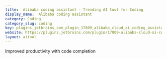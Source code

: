 ```yaml
---
title:  Alibaba coding assistant - Trending AI tool for Coding
display_name:  Alibaba coding assistant
category: Coding
category_slug: coding
key: plugins_jetbrains_com_plugin_17809_alibaba_cloud_ai_coding_assistant.j
website: https://plugins.jetbrains.com/plugin/17809-alibaba-cloud-ai-coding-assistant
layout: aitool
---
```


Improved productivity with code completion
